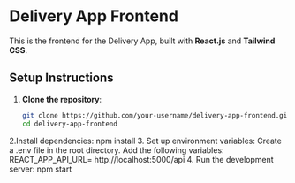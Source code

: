 # Delivery App Frontend

This is the frontend for the Delivery App, built with **React.js** and **Tailwind CSS**.

## Setup Instructions

1. **Clone the repository**:
   ```bash
   git clone https://github.com/your-username/delivery-app-frontend.git
   cd delivery-app-frontend
2.Install dependencies:
    npm install
3. Set up environment variables:
   Create a .env file in the root directory.
    Add the following variables:
    REACT_APP_API_URL=  http://localhost:5000/api
4. Run the development server: 
    npm start
